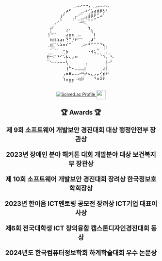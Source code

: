 <div align="center">

 


  
<pre>

⠀⠀⠀⠀ ⠀⠀⠀⣀⠤⠔⠒⠒⡄⢀⣠⠤⠤⠦⡄⠀
⠀⠀⠀⠀⠀⢀⡴⠋⠀⠀⠀⣀⠴⠊⣡⣴⣾⡿⣣⠃⠀⠀
⠀⠀⠀⠀⢰⠋⠀⠀⠀⡤⠊⠁⣠⣾⡿⠟⣉⠴⠁⠀⠀⠀
⠀⠀⠀⡠⠓⠀⠀⠀⠘⠁⢒⣿⠍⠓⠒⠉⠀⠀⠀⠀⠀⠀
⠀⢠⠞⠀⠀⠀⠀⠀⠀⠀⠀⠀⠑⣄⠀⠀⠀⠀⠀⠀⠀⠀
⠀⡏⠀⠀⠀⠀⠴⠂⠀⠀⠀⠀⠀⠘⢦⠀⠀⠀⠀⠀⠀⠀
⢸⠘⠉⠀⠀⠀⣴⣶⢶⢀⠤⠀⠀⠀⠀⡇⠀⠀⠀⠀⠀⠀
⠀⢷⣿⣵⣴⡆⢙⠉⡘⠟⠉⠁⠀⢀⡼⠁⠀⠀⠀⠀⠀⠀
⢀⣾⡉⠣⠵⠶⠎⠉⠀⠀⠀⡠⠖⠛⠉⠉⠉⠙⢦⡀⠀⠀
⠀⠊⠑⠂⠀⠤⣄⠀⠀⠀⠀⠀⠀⢀⣠⠄⠒⠀⠘⠁⠀⠀
⣴⣒⠤⢤⡠⠔⡏⠀⠀⣀⠀⠀⠀⠀⠈⠙⠒⠢⢴⠑⢢⠀
⠷⡀⠁⠀⠀⠈⡏⠑⠊⠉⠀⠀⠀⠀⠀⠀⠀⠀⠈⡇⢠⠁
⠀⠈⠉⠉⠉⠉⠱⡀⠀⠀⠀⠀⠰⠀⠀⠀⠀⠀⠀⡏⠁⠀
⠀⠀⠀⠀⠀⠀⢸⠉⠒⠤⠤⢤⡇⠀⠀⠀⠀⢀⢼⣇⠀⠀
⠀⠀⠀⠀⠀⢠⠶⠿⠤⠤⠔⠛⡞⠦⣄⡠⡤⢊⣾⠟⠀⠀
⠀⠀⠀⠀⠀⢱⣤⣤⣤⠠⢶⡿⠀⠀⠀⠙⠶⠽⠟⠀⠀⠀
⠀⠀⠀⠀⠀⠀⠀⠉⠁⠀⠀⠀⠀⠀⠀⠀⠀⠀⠀⠀⠀⠀
</pre>

  <a href="https://solved.ac/hayun3906/" target="_blank">
    <img src="http://mazassumnida.wtf/api/v2/generate_badge?boj=hayun3906" alt="Solved.ac Profile">
  </a>




   <img align ="center" width="30" src="https://github.com/user-attachments/assets/d58dc93f-b3dd-4fb2-9502-afafd723666d" />
  <h2>🏆 Awards 🏆</h2> 
  
<p style="font-size: 1.5em; font-weight: bold;">제 9회 소프트웨어 개발보안 경진대회 대상 행정안전부 장관상</p>
  <p style="font-size: 1.5em; font-weight: bold;">2023년 장애인 분야 해커톤 대회 개발분야 대상 보건복지부 장관상</p>
  <p style="font-size: 1.5em; font-weight: bold;">제 10회 소프트웨어 개발보안 경진대회 장려상 한국정보호학회장상</p>
    <p style="font-size: 1.5em; font-weight: bold;">2023년 한이음 ICT멘토링 공모전 장려상 ICT기업 대표이사상 </p>
  <p style="font-size: 1.5em; font-weight: bold;">제6회 전국대학생 ICT 창의융합 캡스톤디자인경진대회 동상   </p>
  <p style="font-size: 1.5em; font-weight: bold;">2024년도 한국컴퓨터정보학회 하계학술대회 우수 논문상  </p>
</div>   
